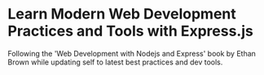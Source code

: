 # Learn Modern Web Development Practices and Tools with Express.js
Following the 'Web Development with Nodejs and Express' book by Ethan Brown while updating self to latest best practices and dev tools.
